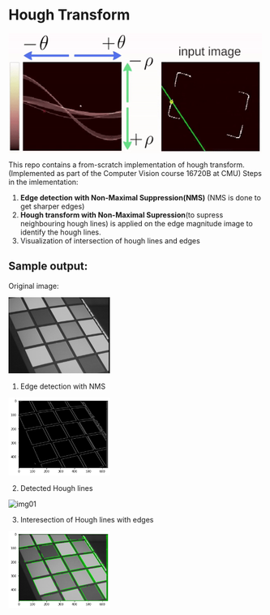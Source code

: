 # Hough Transform
<img align="center" src="data/handout/ht.gif" width="500">

This repo contains a from-scratch implementation of hough transform. (Implemented as part of the Computer Vision course 16720B at CMU)
Steps in the imlementation:
1. **Edge detection with Non-Maximal Suppression(NMS)** (NMS is done to get sharper edges) 
2. **Hough transform with Non-Maximal Supression**(to supress neighbouring hough lines) is applied on the edge magnitude image to identify the hough lines.
3. Visualization of intersection of hough lines and edges



## Sample output:
Original image:

<img src="data/img01.jpg" alt="img01" width="200"/>

1. Edge detection with NMS

 <img src="edgenms_results/01.png" alt="img01" width="200"/>

2. Detected Hough lines

<img src="houghlines_results/01.png" alt="img01" width="200"/> 

3. Interesection of Hough lines with edges

<img src="final_results/0.png" alt="img01" width="200"/>

